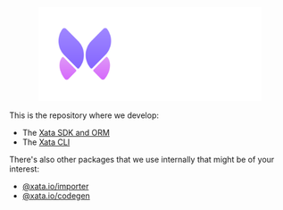<p align="center">
  <picture>
    <source media="(prefers-color-scheme: dark)" srcset="./assets/logo_dark.svg">
    <source media="(prefers-color-scheme: light)" srcset="./assets/logo_light.svg">
    <img width="400" alt="Xata" src="./assets/logo_dark.svg">
  </picture>
</p>

This is the repository where we develop:

- The [Xata SDK and ORM](./packages/client/README.md)
- The [Xata CLI](./packages/cli/README.md)

There's also other packages that we use internally that might be of your interest:

- [@xata.io/importer](./packages/importer)
- [@xata.io/codegen](./packages/codegen)
